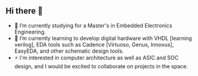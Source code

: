 ## Hi there 👋

<!--
**jedidiah-m/jedidiah-m** is a ✨ _special_ ✨ repository because its `README.md` (this file) appears on your GitHub profile.

Here are some ideas to get you started:

- 🔭 I’m currently working on ...
- 🌱 I’m currently learning ...
- 👯 I’m looking to collaborate on ...
- 🤔 I’m looking for help with ...
- 💬 Ask me about ...
- 📫 How to reach me: ...
- 😄 Pronouns: ...
- ⚡ Fun fact: ...
-->
- 🔭 I’m currently studying for a Master's in Embedded Electronics Engineering.
- 🌱 I’m currently learning to develop digital hardware with VHDL [learning verilog], EDA tools such as Cadence [Virtuoso, Genus, Innovus], EasyEDA, and other schematic design tools.
- ⚡ I'm interested in computer architecture as well as ASIC and SOC design, and I would be excited to collaborate on projects in the space.
